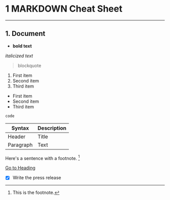 # 1 **MARKDOWN** Cheat Sheet
***********

<h2 id="heading"> 1. Document </h2>

  * **bold text**

*italicized text*
  
> blockquote

1. First item
2. Second item
3. Third item

- First item
- Second item
- Third item

`code`

| Syntax | Description |
| ----------- | ----------- |
| Header | Title |
| Paragraph | Text |

Here's a sentence with a footnote. [^1]

[^1]: This is the footnote.

[Go to Heading](#heading)

- [x] Write the press release
